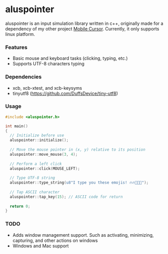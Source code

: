 # aluspointer
aluspointer is an input simulation library written in c++, originally made for a dependency of my other project [Mobile Cursor](https://github.com/azmy60/mobile-cursor). Currently, it only supports linux platform.

### Features
- Basic mouse and keyboard tasks (clicking, typing, etc.)
- Supports UTF-8 characters typing

### Dependencies
- xcb, xcb-xtest, and xcb-keysyms
- tinyutf8 (https://github.com/DuffsDevice/tiny-utf8)

### Usage
```C++
#include <aluspointer.h>

int main()
{
  // Initialize before use
  aluspointer::initialize();
  
  // Move the mouse pointer in (x, y) relative to its position
  aluspointer::move_mouse(3, 4);
  
  // Perform a left click 
  aluspointer::click(MOUSE_LEFT);
  
  // Type UTF-8 string
  aluspointer::type_string(u8"I type you these emojis! 🔥🔥💯💯😂");
  
  // Tap ASCII character
  aluspointer::tap_key(15); // ASCII code for return
  
  return 0;
}
```

### TODO
- Adds window management support. Such as activating, minimizing, capturing, and other actions on windows
- Windows and Mac support
